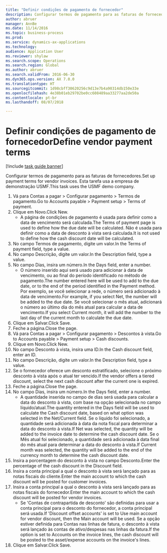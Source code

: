 ```yaml
--- 
title: "Definir condições de pagamento de fornecedor"
description: Configurar termos de pagamento para as faturas de fornecedores.
author: abruer
manager: AnnBe
ms.date: 11/14/2016
ms.topic: business-process
ms.prod: 
ms.service: dynamics-ax-applications
ms.technology: 
audience: Application User
ms.reviewer: shylaw
ms.search.scope: Operations
ms.search.region: Global
ms.author: abruer
ms.search.validFrom: 2016-06-30
ms.dyn365.ops.version: AX 7.0.0
ms.translationtype: HT
ms.sourcegitcommit: 1d98cbff30620256c9d13e7b4a90314db150e33e
ms.openlocfilehash: 4e38b01eb29702be0cc608489aa33277aa2de50a
ms.contentlocale: pt-br
ms.lasthandoff: 08/07/2018

---
```

# <a name="define-vendor-payment-terms"></a><span data-ttu-id="049df-103">Definir condições de pagamento de fornecedor</span><span class="sxs-lookup"><span data-stu-id="049df-103">Define vendor payment terms</span></span>

[!include [task guide banner](../../includes/task-guide-banner.md)]

<span data-ttu-id="049df-104">Configurar termos de pagamento para as faturas de fornecedores.</span><span class="sxs-lookup"><span data-stu-id="049df-104">Set up payment terms for vendor invoices.</span></span> <span data-ttu-id="049df-105">Esta tarefa usa a empresa de demonstração USMF.</span><span class="sxs-lookup"><span data-stu-id="049df-105">This task uses the USMF demo company.</span></span>

1. <span data-ttu-id="049df-106">Vá para Contas a pagar > Configurar pagamento > Termos de pagamento.</span><span class="sxs-lookup"><span data-stu-id="049df-106">Go to Accounts payable > Payment setup > Terms of payment.</span></span>
2. <span data-ttu-id="049df-107">Clique em Novo.</span><span class="sxs-lookup"><span data-stu-id="049df-107">Click New.</span></span>
    * <span data-ttu-id="049df-108">A página de condições de pagamento é usada para definir como a data de vencimento será calculada.</span><span class="sxs-lookup"><span data-stu-id="049df-108">The Terms of payment page is used to define how the due date will be calculated.</span></span> <span data-ttu-id="049df-109">Não é usada para definir como a data de desconto à vista será calculada.</span><span class="sxs-lookup"><span data-stu-id="049df-109">It is not used to define how the cash discount date will be calculated.</span></span>  
3. <span data-ttu-id="049df-110">No campo Termos de pagamento, digite um valor.</span><span class="sxs-lookup"><span data-stu-id="049df-110">In the Terms of payment field, type a value.</span></span>
4. <span data-ttu-id="049df-111">No campo Descrição, digite um valor.</span><span class="sxs-lookup"><span data-stu-id="049df-111">In the Description field, type a value.</span></span>
5. <span data-ttu-id="049df-112">No campo Dias, insira um número.</span><span class="sxs-lookup"><span data-stu-id="049df-112">In the Days field, enter a number.</span></span>
    * <span data-ttu-id="049df-113">O número inserido aqui será usado para adicionar à data de vencimento, ou ao final do período identificado no método de pagamento.</span><span class="sxs-lookup"><span data-stu-id="049df-113">The number entered here will be used to add to the due date, or to the end of the period identified in the Payment method.</span></span> <span data-ttu-id="049df-114">Por exemplo, se você selecionar a rede, o número será adicionado à data de vencimento.</span><span class="sxs-lookup"><span data-stu-id="049df-114">For example, if you select Net, the number will be added to the due date.</span></span> <span data-ttu-id="049df-115">Se você selecionar o mês atual, adicionará o número ao último dia do mês atual para calcular a data de vencimento.</span><span class="sxs-lookup"><span data-stu-id="049df-115">If you select Current month, it will add the number to the last day of the current month to calculate the due date.</span></span>  
6. <span data-ttu-id="049df-116">Clique em Salvar.</span><span class="sxs-lookup"><span data-stu-id="049df-116">Click Save.</span></span>
7. <span data-ttu-id="049df-117">Feche a página.</span><span class="sxs-lookup"><span data-stu-id="049df-117">Close the page.</span></span>
8. <span data-ttu-id="049df-118">Vá para Contas a pagar > Configurar pagamento > Descontos à vista.</span><span class="sxs-lookup"><span data-stu-id="049df-118">Go to Accounts payable > Payment setup > Cash discounts.</span></span>
9. <span data-ttu-id="049df-119">Clique em Novo.</span><span class="sxs-lookup"><span data-stu-id="049df-119">Click New.</span></span>
10. <span data-ttu-id="049df-120">No campo Desconto à vista, insira uma ID.</span><span class="sxs-lookup"><span data-stu-id="049df-120">In the Cash discount field, enter an ID.</span></span>
11. <span data-ttu-id="049df-121">No campo Descrição, digite um valor.</span><span class="sxs-lookup"><span data-stu-id="049df-121">In the Description field, type a value.</span></span>
12. <span data-ttu-id="049df-122">Se o fornecedor oferece um desconto estratificado, selecione o próximo desconto à vista após o atual ter vencido.</span><span class="sxs-lookup"><span data-stu-id="049df-122">If the vendor offers a tiered discount, select the next cash discount after the current one is expired.</span></span>
13. <span data-ttu-id="049df-123">Feche a página.</span><span class="sxs-lookup"><span data-stu-id="049df-123">Close the page.</span></span>
14. <span data-ttu-id="049df-124">No campo Dias, insira um número.</span><span class="sxs-lookup"><span data-stu-id="049df-124">In the Days field, enter a number.</span></span>
    * <span data-ttu-id="049df-125">A quantidade inserida no campo de dias será usada para calcular a data do desconto à vista, com base na opção selecionada no campo líquido/atual.</span><span class="sxs-lookup"><span data-stu-id="049df-125">The quantity entered in the Days field will be used to calculate the Cash discount date, based on what option was selected in the Net/Current field.</span></span> <span data-ttu-id="049df-126">Se o líquido foi selecionado, a quantidade será adicionada à data da nota fiscal para determinar a data do desconto à vista.</span><span class="sxs-lookup"><span data-stu-id="049df-126">If Net was selected, the quantity will be added to the invoice date to determine the cash discount date.</span></span> <span data-ttu-id="049df-127">Se o Mês atual foi selecionado, a quantidade será adicionada à data final do mês atual para determinar a data do desconto à vista.</span><span class="sxs-lookup"><span data-stu-id="049df-127">If Current month was selected, the quantity will be added to the end of the currency month to determine the cash discount date.</span></span>  
15. <span data-ttu-id="049df-128">Insira a porcentagem do desconto à vista no campo Desconto.</span><span class="sxs-lookup"><span data-stu-id="049df-128">Enter the percentage of the cash discount in the Discount field.</span></span> 
16. <span data-ttu-id="049df-129">Insira a conta principal a qual o desconto à vista será lançado para as notas fiscais do cliente.</span><span class="sxs-lookup"><span data-stu-id="049df-129">Enter the main account to which the cash discount will be posted for customer invoices.</span></span>
17. <span data-ttu-id="049df-130">Insira a conta principal a qual o desconto à vista será lançado para as notas fiscais do fornecedor.</span><span class="sxs-lookup"><span data-stu-id="049df-130">Enter the main account to which the cash discount will be posted for vendor invoices.</span></span>
    * <span data-ttu-id="049df-131">Se 'Contas de contrapartida de desconto' são definidas para usar a conta principal para o desconto do fornecedor, a conta principal será usada.</span><span class="sxs-lookup"><span data-stu-id="049df-131">If 'Discount offset accounts' is set to Use main account for vendor discount, then the Main account will be used.</span></span>  <span data-ttu-id="049df-132">Se a opção estiver definida para Contas nas linhas de fatura, o desconto à vista será lançado às contas de ativo/despesas nas linhas da fatura.</span><span class="sxs-lookup"><span data-stu-id="049df-132">If the option is set to Accounts on the invoice lines, the cash discount will be posted to the asset/expense accounts on the invoice's lines.</span></span>  
18. <span data-ttu-id="049df-133">Clique em Salvar.</span><span class="sxs-lookup"><span data-stu-id="049df-133">Click Save.</span></span>


